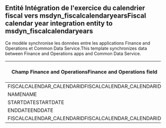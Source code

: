 ## <a name="fiscal-calendar-year-integration-entity-to-msdyn_fiscalcalendaryears"></a><span data-ttu-id="5d2df-101">Entité Intégration de l'exercice du calendrier fiscal vers msdyn_fiscalcalendaryears</span><span class="sxs-lookup"><span data-stu-id="5d2df-101">Fiscal calendar year integration entity to msdyn_fiscalcalendaryears</span></span>

<span data-ttu-id="5d2df-102">Ce modèle synchronise les données entre les applications Finance and Operations et Common Data Service.</span><span class="sxs-lookup"><span data-stu-id="5d2df-102">This template synchronizes data between Finance and Operations apps and Common Data Service.</span></span>

<span data-ttu-id="5d2df-103">Champ Finance and Operations</span><span class="sxs-lookup"><span data-stu-id="5d2df-103">Finance and Operations field</span></span> | <span data-ttu-id="5d2df-104">Type de mappage</span><span class="sxs-lookup"><span data-stu-id="5d2df-104">Map type</span></span> | <span data-ttu-id="5d2df-105">Autre champ Dynamics 365</span><span class="sxs-lookup"><span data-stu-id="5d2df-105">Other Dynamics 365 field</span></span> | <span data-ttu-id="5d2df-106">Valeur par défaut</span><span class="sxs-lookup"><span data-stu-id="5d2df-106">Default value</span></span>
---|---|---|---
<span data-ttu-id="5d2df-107">FISCALCALENDAR_CALENDARID</span><span class="sxs-lookup"><span data-stu-id="5d2df-107">FISCALCALENDAR_CALENDARID</span></span> | = | <span data-ttu-id="5d2df-108">msdyn_fiscalcalendarname</span><span class="sxs-lookup"><span data-stu-id="5d2df-108">msdyn_fiscalcalendarname</span></span> | 
<span data-ttu-id="5d2df-109">NAME</span><span class="sxs-lookup"><span data-stu-id="5d2df-109">NAME</span></span> | = | <span data-ttu-id="5d2df-110">msdyn_name</span><span class="sxs-lookup"><span data-stu-id="5d2df-110">msdyn_name</span></span> | 
<span data-ttu-id="5d2df-111">STARTDATE</span><span class="sxs-lookup"><span data-stu-id="5d2df-111">STARTDATE</span></span> | = | <span data-ttu-id="5d2df-112">msdyn_startdate</span><span class="sxs-lookup"><span data-stu-id="5d2df-112">msdyn_startdate</span></span> | 
<span data-ttu-id="5d2df-113">ENDDATE</span><span class="sxs-lookup"><span data-stu-id="5d2df-113">ENDDATE</span></span> | = | <span data-ttu-id="5d2df-114">msdyn_enddate</span><span class="sxs-lookup"><span data-stu-id="5d2df-114">msdyn_enddate</span></span> | 
<span data-ttu-id="5d2df-115">FISCALCALENDAR_CALENDARID</span><span class="sxs-lookup"><span data-stu-id="5d2df-115">FISCALCALENDAR_CALENDARID</span></span> | = | <span data-ttu-id="5d2df-116">msdyn_calendar.msdyn_calendar</span><span class="sxs-lookup"><span data-stu-id="5d2df-116">msdyn_calendar.msdyn_calendar</span></span> | 
